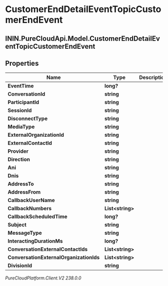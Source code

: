 # CustomerEndDetailEventTopicCustomerEndEvent

## ININ.PureCloudApi.Model.CustomerEndDetailEventTopicCustomerEndEvent

## Properties

|Name | Type | Description | Notes|
|------------ | ------------- | ------------- | -------------|
| **EventTime** | **long?** |  | [optional] |
| **ConversationId** | **string** |  | [optional] |
| **ParticipantId** | **string** |  | [optional] |
| **SessionId** | **string** |  | [optional] |
| **DisconnectType** | **string** |  | [optional] |
| **MediaType** | **string** |  | [optional] |
| **ExternalOrganizationId** | **string** |  | [optional] |
| **ExternalContactId** | **string** |  | [optional] |
| **Provider** | **string** |  | [optional] |
| **Direction** | **string** |  | [optional] |
| **Ani** | **string** |  | [optional] |
| **Dnis** | **string** |  | [optional] |
| **AddressTo** | **string** |  | [optional] |
| **AddressFrom** | **string** |  | [optional] |
| **CallbackUserName** | **string** |  | [optional] |
| **CallbackNumbers** | **List&lt;string&gt;** |  | [optional] |
| **CallbackScheduledTime** | **long?** |  | [optional] |
| **Subject** | **string** |  | [optional] |
| **MessageType** | **string** |  | [optional] |
| **InteractingDurationMs** | **long?** |  | [optional] |
| **ConversationExternalContactIds** | **List&lt;string&gt;** |  | [optional] |
| **ConversationExternalOrganizationIds** | **List&lt;string&gt;** |  | [optional] |
| **DivisionId** | **string** |  | [optional] |



_PureCloudPlatform.Client.V2 238.0.0_
